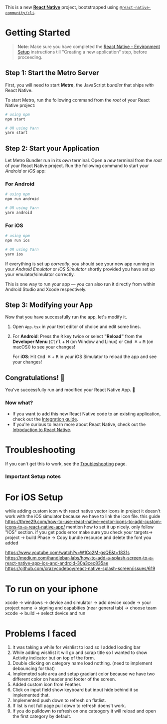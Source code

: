 This is a new [**React Native**](https://reactnative.dev) project, bootstrapped using [`@react-native-community/cli`](https://github.com/react-native-community/cli).

# Getting Started

> **Note**: Make sure you have completed the [React Native - Environment Setup](https://reactnative.dev/docs/environment-setup) instructions till "Creating a new application" step, before proceeding.

## Step 1: Start the Metro Server

First, you will need to start **Metro**, the JavaScript _bundler_ that ships _with_ React Native.

To start Metro, run the following command from the _root_ of your React Native project:

```bash
# using npm
npm start

# OR using Yarn
yarn start
```

## Step 2: Start your Application

Let Metro Bundler run in its _own_ terminal. Open a _new_ terminal from the _root_ of your React Native project. Run the following command to start your _Android_ or _iOS_ app:

### For Android

```bash
# using npm
npm run android

# OR using Yarn
yarn android
```

### For iOS

```bash
# using npm
npm run ios

# OR using Yarn
yarn ios
```

If everything is set up _correctly_, you should see your new app running in your _Android Emulator_ or _iOS Simulator_ shortly provided you have set up your emulator/simulator correctly.

This is one way to run your app — you can also run it directly from within Android Studio and Xcode respectively.

## Step 3: Modifying your App

Now that you have successfully run the app, let's modify it.

1. Open `App.tsx` in your text editor of choice and edit some lines.
2. For **Android**: Press the <kbd>R</kbd> key twice or select **"Reload"** from the **Developer Menu** (<kbd>Ctrl</kbd> + <kbd>M</kbd> (on Window and Linux) or <kbd>Cmd ⌘</kbd> + <kbd>M</kbd> (on macOS)) to see your changes!

   For **iOS**: Hit <kbd>Cmd ⌘</kbd> + <kbd>R</kbd> in your iOS Simulator to reload the app and see your changes!

## Congratulations! :tada:

You've successfully run and modified your React Native App. :partying_face:

### Now what?

- If you want to add this new React Native code to an existing application, check out the [Integration guide](https://reactnative.dev/docs/integration-with-existing-apps).
- If you're curious to learn more about React Native, check out the [Introduction to React Native](https://reactnative.dev/docs/getting-started).

# Troubleshooting

If you can't get this to work, see the [Troubleshooting](https://reactnative.dev/docs/troubleshooting) page.

### Important Setup notes

# For iOS Setup

while adding custom icon with react native vector icons in project it doesn't work with the iOS simulator because we have to link the icon file. this guide https://three29.com/how-to-use-react-native-vector-icons-to-add-custom-icons-to-a-react-native-app/ mention how to set it up nicely. only follow "IOS" section.
if you get pods error make sure you check your targets-> project -> build Phase -> Copy bundle resource and delete the font you added

https://www.youtube.com/watch?v=W1Co2M-gsQE&t=1831s
https://medium.com/handlebar-labs/how-to-add-a-splash-screen-to-a-react-native-app-ios-and-android-30a3cec835ae
https://github.com/crazycodeboy/react-native-splash-screen/issues/619

# To run on your iphone

xcode -> windows -> device and simulator -> add device
xcode -> your project name -> signing and capabities (near general tab) -> choose team
xcode -> build -> select device and run

# Problems I faced

1. It was taking a while for wishlist to load so I added loading bar
2. While adding wishlist it will go and scrap title so I wanted to show Activity indicator but on top of the form.
3. Double clicking on category name load nothing. (need to implement debouncing for that)
4. Implemeted safe area and setup gradiant color because we have two different color on header and footer of the screen.
5. Added custom icon from Feather.
6. Click on input field show keyboard but input hide behind it so implemented that.
7. Implemented push down to refresh on flatlist.
8. If list is not full page pull down to refresh doens't work.
9. If you do pulldown to refresh on one cateogory it will reload and open the first category by default.
